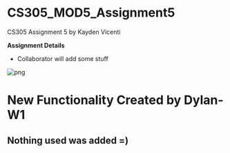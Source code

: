 # CS305_MOD5_Assignment5
CS305 Assignment 5 by Kayden Vicenti

**Assignment Details**
* Collaborator will add some stuff


![png](https://user-images.githubusercontent.com/102492466/166009998-ecf0c4dc-cf07-4922-b0fa-761b52611541.png)


# New Functionality Created by Dylan-W1
## Nothing used was added =)
